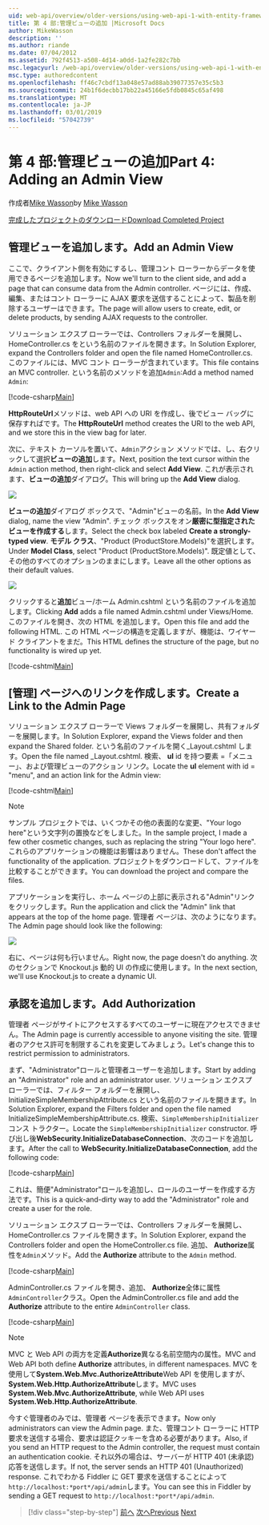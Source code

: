 ```yaml
---
uid: web-api/overview/older-versions/using-web-api-1-with-entity-framework-5/using-web-api-with-entity-framework-part-4
title: 第 4 部:管理ビューの追加 |Microsoft Docs
author: MikeWasson
description: ''
ms.author: riande
ms.date: 07/04/2012
ms.assetid: 792f4513-a508-4d14-a0dd-1a2fe282c7bb
msc.legacyurl: /web-api/overview/older-versions/using-web-api-1-with-entity-framework-5/using-web-api-with-entity-framework-part-4
msc.type: authoredcontent
ms.openlocfilehash: ff46c7cbdf13a048e57ad88ab39077357e35c5b3
ms.sourcegitcommit: 24b1f6decbb17bb22a45166e5fdb0845c65af498
ms.translationtype: MT
ms.contentlocale: ja-JP
ms.lasthandoff: 03/01/2019
ms.locfileid: "57042739"
---
```

<a name="part-4-adding-an-admin-view"></a><span data-ttu-id="32ee7-102">第 4 部:管理ビューの追加</span><span class="sxs-lookup"><span data-stu-id="32ee7-102">Part 4: Adding an Admin View</span></span>
====================
<span data-ttu-id="32ee7-103">作成者[Mike Wasson](https://github.com/MikeWasson)</span><span class="sxs-lookup"><span data-stu-id="32ee7-103">by [Mike Wasson](https://github.com/MikeWasson)</span></span>

[<span data-ttu-id="32ee7-104">完成したプロジェクトのダウンロード</span><span class="sxs-lookup"><span data-stu-id="32ee7-104">Download Completed Project</span></span>](http://code.msdn.microsoft.com/ASP-NET-Web-API-with-afa30545)

## <a name="add-an-admin-view"></a><span data-ttu-id="32ee7-105">管理ビューを追加します。</span><span class="sxs-lookup"><span data-stu-id="32ee7-105">Add an Admin View</span></span>

<span data-ttu-id="32ee7-106">ここで、クライアント側を有効にするし、管理コント ローラーからデータを使用できるページを追加します。</span><span class="sxs-lookup"><span data-stu-id="32ee7-106">Now we'll turn to the client side, and add a page that can consume data from the Admin controller.</span></span> <span data-ttu-id="32ee7-107">ページには、作成、編集、またはコント ローラーに AJAX 要求を送信することによって、製品を削除するユーザーはできます。</span><span class="sxs-lookup"><span data-stu-id="32ee7-107">The page will allow users to create, edit, or delete products, by sending AJAX requests to the controller.</span></span>

<span data-ttu-id="32ee7-108">ソリューション エクスプ ローラーでは、Controllers フォルダーを展開し、HomeController.cs をという名前のファイルを開きます。</span><span class="sxs-lookup"><span data-stu-id="32ee7-108">In Solution Explorer, expand the Controllers folder and open the file named HomeController.cs.</span></span> <span data-ttu-id="32ee7-109">このファイルには、MVC コント ローラーが含まれています。</span><span class="sxs-lookup"><span data-stu-id="32ee7-109">This file contains an MVC controller.</span></span> <span data-ttu-id="32ee7-110">という名前のメソッドを追加`Admin`:</span><span class="sxs-lookup"><span data-stu-id="32ee7-110">Add a method named `Admin`:</span></span>

[!code-csharp[Main](using-web-api-with-entity-framework-part-4/samples/sample1.cs)]

<span data-ttu-id="32ee7-111">**HttpRouteUrl**メソッドは、web API への URI を作成し、後でビュー バッグに保存すればです。</span><span class="sxs-lookup"><span data-stu-id="32ee7-111">The **HttpRouteUrl** method creates the URI to the web API, and we store this in the view bag for later.</span></span>

<span data-ttu-id="32ee7-112">次に、テキスト カーソルを置いて、`Admin`アクション メソッドでは、し、右クリックして選択**ビューの追加**します。</span><span class="sxs-lookup"><span data-stu-id="32ee7-112">Next, position the text cursor within the `Admin` action method, then right-click and select **Add View**.</span></span> <span data-ttu-id="32ee7-113">これが表示されます、**ビューの追加**ダイアログ。</span><span class="sxs-lookup"><span data-stu-id="32ee7-113">This will bring up the **Add View** dialog.</span></span>

![](using-web-api-with-entity-framework-part-4/_static/image1.png)

<span data-ttu-id="32ee7-114">**ビューの追加**ダイアログ ボックスで、"Admin"ビューの名前。</span><span class="sxs-lookup"><span data-stu-id="32ee7-114">In the **Add View** dialog, name the view "Admin".</span></span> <span data-ttu-id="32ee7-115">チェック ボックスをオン**厳密に型指定されたビューを作成する**します。</span><span class="sxs-lookup"><span data-stu-id="32ee7-115">Select the check box labeled **Create a strongly-typed view**.</span></span> <span data-ttu-id="32ee7-116">**モデル クラス**、"Product (ProductStore.Models)"を選択します。</span><span class="sxs-lookup"><span data-stu-id="32ee7-116">Under **Model Class**, select "Product (ProductStore.Models)".</span></span> <span data-ttu-id="32ee7-117">既定値として、その他のすべてのオプションのままにします。</span><span class="sxs-lookup"><span data-stu-id="32ee7-117">Leave all the other options as their default values.</span></span>

![](using-web-api-with-entity-framework-part-4/_static/image2.png)

<span data-ttu-id="32ee7-118">クリックすると**追加**ビュー/ホーム Admin.cshtml という名前のファイルを追加します。</span><span class="sxs-lookup"><span data-stu-id="32ee7-118">Clicking **Add** adds a file named Admin.cshtml under Views/Home.</span></span> <span data-ttu-id="32ee7-119">このファイルを開き、次の HTML を追加します。</span><span class="sxs-lookup"><span data-stu-id="32ee7-119">Open this file and add the following HTML.</span></span> <span data-ttu-id="32ee7-120">この HTML ページの構造を定義しますが、機能は、ワイヤード クライアントをまだ。</span><span class="sxs-lookup"><span data-stu-id="32ee7-120">This HTML defines the structure of the page, but no functionality is wired up yet.</span></span>

[!code-cshtml[Main](using-web-api-with-entity-framework-part-4/samples/sample2.cshtml)]

## <a name="create-a-link-to-the-admin-page"></a><span data-ttu-id="32ee7-121">[管理] ページへのリンクを作成します。</span><span class="sxs-lookup"><span data-stu-id="32ee7-121">Create a Link to the Admin Page</span></span>

<span data-ttu-id="32ee7-122">ソリューション エクスプ ローラーで Views フォルダーを展開し、共有フォルダーを展開します。</span><span class="sxs-lookup"><span data-stu-id="32ee7-122">In Solution Explorer, expand the Views folder and then expand the Shared folder.</span></span> <span data-ttu-id="32ee7-123">という名前のファイルを開く\_Layout.cshtml します。</span><span class="sxs-lookup"><span data-stu-id="32ee7-123">Open the file named \_Layout.cshtml.</span></span> <span data-ttu-id="32ee7-124">検索、 **ul** id を持つ要素 =「メニュー」、および管理ビューのアクション リンク。</span><span class="sxs-lookup"><span data-stu-id="32ee7-124">Locate the **ul** element with id = "menu", and an action link for the Admin view:</span></span>

[!code-cshtml[Main](using-web-api-with-entity-framework-part-4/samples/sample3.cshtml)]

> [!NOTE]
> <span data-ttu-id="32ee7-125">サンプル プロジェクトでは、いくつかその他の表面的な変更、"Your logo here"という文字列の置換などをしました。</span><span class="sxs-lookup"><span data-stu-id="32ee7-125">In the sample project, I made a few other cosmetic changes, such as replacing the string "Your logo here".</span></span> <span data-ttu-id="32ee7-126">これらのアプリケーションの機能は影響はありません。</span><span class="sxs-lookup"><span data-stu-id="32ee7-126">These don't affect the functionality of the application.</span></span> <span data-ttu-id="32ee7-127">プロジェクトをダウンロードして、ファイルを比較することができます。</span><span class="sxs-lookup"><span data-stu-id="32ee7-127">You can download the project and compare the files.</span></span>


<span data-ttu-id="32ee7-128">アプリケーションを実行し、ホーム ページの上部に表示される"Admin"リンクをクリックします。</span><span class="sxs-lookup"><span data-stu-id="32ee7-128">Run the application and click the "Admin" link that appears at the top of the home page.</span></span> <span data-ttu-id="32ee7-129">管理者 ページは、次のようになります。</span><span class="sxs-lookup"><span data-stu-id="32ee7-129">The Admin page should look like the following:</span></span>

![](using-web-api-with-entity-framework-part-4/_static/image3.png)

<span data-ttu-id="32ee7-130">右に、ページは何も行いません。</span><span class="sxs-lookup"><span data-stu-id="32ee7-130">Right now, the page doesn't do anything.</span></span> <span data-ttu-id="32ee7-131">次のセクションで Knockout.js 動的 UI の作成に使用します。</span><span class="sxs-lookup"><span data-stu-id="32ee7-131">In the next section, we'll use Knockout.js to create a dynamic UI.</span></span>

## <a name="add-authorization"></a><span data-ttu-id="32ee7-132">承認を追加します。</span><span class="sxs-lookup"><span data-stu-id="32ee7-132">Add Authorization</span></span>

<span data-ttu-id="32ee7-133">管理者 ページがサイトにアクセスするすべてのユーザーに現在アクセスできません。</span><span class="sxs-lookup"><span data-stu-id="32ee7-133">The Admin page is currently accessible to anyone visiting the site.</span></span> <span data-ttu-id="32ee7-134">管理者のアクセス許可を制限するこれを変更してみましょう。</span><span class="sxs-lookup"><span data-stu-id="32ee7-134">Let's change this to restrict permission to administrators.</span></span>

<span data-ttu-id="32ee7-135">まず、"Administrator"ロールと管理者ユーザーを追加します。</span><span class="sxs-lookup"><span data-stu-id="32ee7-135">Start by adding an "Administrator" role and an administrator user.</span></span> <span data-ttu-id="32ee7-136">ソリューション エクスプ ローラーでは、フィルター フォルダーを展開し、InitializeSimpleMembershipAttribute.cs という名前のファイルを開きます。</span><span class="sxs-lookup"><span data-stu-id="32ee7-136">In Solution Explorer, expand the Filters folder and open the file named InitializeSimpleMembershipAttribute.cs.</span></span> <span data-ttu-id="32ee7-137">検索、`SimpleMembershipInitializer`コンス トラクター。</span><span class="sxs-lookup"><span data-stu-id="32ee7-137">Locate the `SimpleMembershipInitializer` constructor.</span></span> <span data-ttu-id="32ee7-138">呼び出し後**WebSecurity.InitializeDatabaseConnection**、次のコードを追加します。</span><span class="sxs-lookup"><span data-stu-id="32ee7-138">After the call to **WebSecurity.InitializeDatabaseConnection**, add the following code:</span></span>

[!code-csharp[Main](using-web-api-with-entity-framework-part-4/samples/sample4.cs)]

<span data-ttu-id="32ee7-139">これは、簡便"Administrator"ロールを追加し、ロールのユーザーを作成する方法です。</span><span class="sxs-lookup"><span data-stu-id="32ee7-139">This is a quick-and-dirty way to add the "Administrator" role and create a user for the role.</span></span>

<span data-ttu-id="32ee7-140">ソリューション エクスプ ローラーでは、Controllers フォルダーを展開し、HomeController.cs ファイルを開きます。</span><span class="sxs-lookup"><span data-stu-id="32ee7-140">In Solution Explorer, expand the Controllers folder and open the HomeController.cs file.</span></span> <span data-ttu-id="32ee7-141">追加、 **Authorize**属性を`Admin`メソッド。</span><span class="sxs-lookup"><span data-stu-id="32ee7-141">Add the **Authorize** attribute to the `Admin` method.</span></span>

[!code-csharp[Main](using-web-api-with-entity-framework-part-4/samples/sample5.cs)]

<span data-ttu-id="32ee7-142">AdminController.cs ファイルを開き、追加、 **Authorize**全体に属性`AdminController`クラス。</span><span class="sxs-lookup"><span data-stu-id="32ee7-142">Open the AdminController.cs file and add the **Authorize** attribute to the entire `AdminController` class.</span></span>

[!code-csharp[Main](using-web-api-with-entity-framework-part-4/samples/sample6.cs)]

> [!NOTE]
> <span data-ttu-id="32ee7-143">MVC と Web API の両方を定義**Authorize**異なる名前空間内の属性。</span><span class="sxs-lookup"><span data-stu-id="32ee7-143">MVC and Web API both define **Authorize** attributes, in different namespaces.</span></span> <span data-ttu-id="32ee7-144">MVC を使用して**System.Web.Mvc.AuthorizeAttribute**Web API を使用しますが、 **System.Web.Http.AuthorizeAttribute**します。</span><span class="sxs-lookup"><span data-stu-id="32ee7-144">MVC uses **System.Web.Mvc.AuthorizeAttribute**, while Web API uses **System.Web.Http.AuthorizeAttribute**.</span></span>


<span data-ttu-id="32ee7-145">今すぐ管理者のみでは、管理者 ページを表示できます。</span><span class="sxs-lookup"><span data-stu-id="32ee7-145">Now only administrators can view the Admin page.</span></span> <span data-ttu-id="32ee7-146">また、管理コント ローラーに HTTP 要求を送信する場合、要求は認証クッキーを含める必要があります。</span><span class="sxs-lookup"><span data-stu-id="32ee7-146">Also, if you send an HTTP request to the Admin controller, the request must contain an authentication cookie.</span></span> <span data-ttu-id="32ee7-147">それ以外の場合は、サーバーが HTTP 401 (未承認) 応答を送信します。</span><span class="sxs-lookup"><span data-stu-id="32ee7-147">If not, the server sends an HTTP 401 (Unauthorized) response.</span></span> <span data-ttu-id="32ee7-148">これでわかる Fiddler に GET 要求を送信することによって`http://localhost:*port*/api/admin`します。</span><span class="sxs-lookup"><span data-stu-id="32ee7-148">You can see this in Fiddler by sending a GET request to `http://localhost:*port*/api/admin`.</span></span>

> [!div class="step-by-step"]
> <span data-ttu-id="32ee7-149">[前へ](using-web-api-with-entity-framework-part-3.md)
> [次へ](using-web-api-with-entity-framework-part-5.md)</span><span class="sxs-lookup"><span data-stu-id="32ee7-149">[Previous](using-web-api-with-entity-framework-part-3.md)
[Next](using-web-api-with-entity-framework-part-5.md)</span></span>
